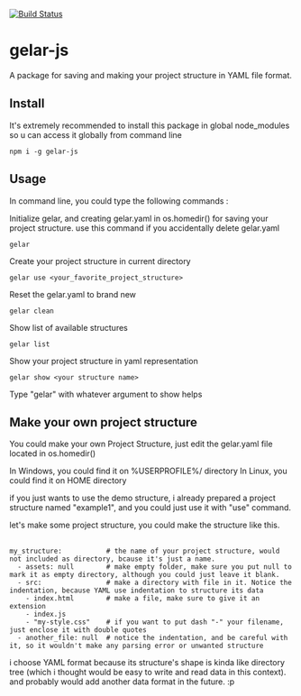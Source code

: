 [![Build Status](https://travis-ci.org/RayhanHamada/gelar-js.svg?branch=master)](https://travis-ci.org/RayhanHamada/gelar-js)
# gelar-js
A package for saving and making your project structure in YAML file format. 
## Install

It's extremely recommended to install this package in global node_modules so u can access it globally from command line

```
npm i -g gelar-js
```

## Usage
In command line, you could type the following commands :

Initialize gelar, and creating gelar.yaml in os.homedir() for saving your project structure. use this command if you accidentally delete gelar.yaml
<br/>
```
gelar 
```

Create your project structure in current directory
<br/>
```
gelar use <your_favorite_project_structure>
```

Reset the gelar.yaml to brand new
<br/>
```
gelar clean
```

Show list of available structures
<br/>
```
gelar list
```

Show your project structure in yaml representation
<br/>
```
gelar show <your structure name>
```

Type "gelar" with whatever argument to show helps

## Make your own project structure
You could make your own Project Structure, just edit the gelar.yaml file located in os.homedir()

In Windows, you could find it on %USERPROFILE%/ directory
In Linux, you could find it on HOME directory

if you just wants to use the demo structure, i already prepared a project structure named "example1", and you could just use it with "use" command.

let's make some project structure, you could make the structure like this.
<br/>
<br/>
```
my_structure:           # the name of your project structure, would not included as directory, bcause it's just a name.
  - assets: null        # make empty folder, make sure you put null to mark it as empty directory, although you could just leave it blank.
  - src:                # make a directory with file in it. Notice the indentation, because YAML use indentation to structure its data
    - index.html        # make a file, make sure to give it an extension
    - index.js
    - "my-style.css"    # if you want to put dash "-" your filename, just enclose it with double quotes
  - another_file: null  # notice the indentation, and be careful with it, so it wouldn't make any parsing error or unwanted structure

```
i choose YAML format because its structure's shape is kinda like directory tree (which i thought would be easy to write and read data in this context). and probably would add another data format in the future. :p
